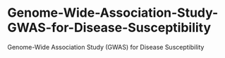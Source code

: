 # Genome-Wide-Association-Study-GWAS-for-Disease-Susceptibility
Genome-Wide Association Study (GWAS) for Disease Susceptibility
